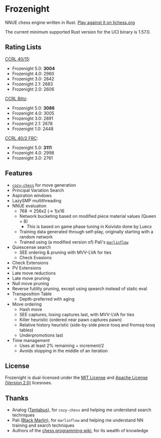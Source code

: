 # Frozenight

NNUE chess engine written in Rust. [Play against it on lichess.org][lichess]

The current minimum supported Rust version for the UCI binary is 1.57.0.

## Rating Lists

[CCRL 40/15][CCRL4040]:
- Frozenight 5.0: **3004**
- Frozenight 4.0: 2960
- Frozenight 3.0: 2842
- Frozenight 2.1: 2683
- Frozenight 2.0: 2606

[CCRL Blitz][CCRL404]:
- Frozenight 5.0: **3086**
- Frozenight 4.0: 3005
- Frozenight 3.0: 2891
- Frozenight 2.1: 2678
- Frozenight 1.0: 2448

[CCRL 40/2 FRC][CCRLFRC]:
- Frozenight 5.0: **3111**
- Frozenight 4.0: 2998
- Frozenight 3.0: 2761

## Features

- [`cozy-chess`] for move generation
- Principal Variation Search
- Aspiration windows
- LazySMP multithreading
- NNUE evaluation
  - 768 -> 256x2 (-> 1)x16
  - Network bucketing based on modified piece material values (Queen = 8)
    - This is based on game phase tuning in Koivisto done by Luecx
  - Training data generated through self-play, originally starting with a random network
  - Trained using (a modified version of) Pali's [`marlinflow`]
- Quiescense search
  - SEE ordering & pruning with MVV-LVA for ties
  - Check Evasions
- Check Extensions
- PV Extensions
- Late move reductions
- Late move pruning
- Null move pruning
- Reverse futility pruning, except using qsearch instead of static eval
- Transposition Table
  - Depth-preferred with aging
- Move ordering
  - Hash move
  - SEE captures, losing captures last, with MVV-LVA for ties
  - Killer heuristic (ordered near pawn captures pawn)
  - Relative history heuristic (side-by-side piece-tosq and fromsq-tosq tables)
  - Underpromotions last
- Time management
  - Uses at least 2% remaining + increment/2
  - Avoids stopping in the middle of an iteration

## License

Frozenight is dual-licensed under the [MIT License](LICENSE-MIT) and [Apache License (Version 2.0)](LICENSE-APACHE) licesnses.

## Thanks

- Analog ([Tantabus]), for `cozy-chess` and helping me understand search techniques
- Pali ([Black Marlin]), for `marlinflow` and helping me understand NN training and search techniques
- Authors of the [chess programming wiki], for its wealth of knowledge

[lichess]: https://lichess.org/@/FrozenightEngine
[`cozy-chess`]: https://github.com/analog-hors/cozy-chess
[`marlinflow`]: https://github.com/dsekercioglu/marlinflow
[Tantabus]: https://github.com/analog-hors/tantabus
[Black Marlin]: https://github.com/dsekercioglu/blackmarlin
[chess programming wiki]: https://www.chessprogramming.org/Main_Page
[CCRL4040]: https://ccrl.chessdom.com/ccrl/4040/cgi/engine_details.cgi?print=Details&eng=Frozenight%204.0.0%2064-bit
[CCRL404]: https://ccrl.chessdom.com/ccrl/404/cgi/engine_details.cgi?print=Details&each_game=1&eng=Frozenight%204.0.0%2064-bit
[CCRLFRC]: https://ccrl.chessdom.com/ccrl/404FRC/cgi/engine_details.cgi?print=Details&each_game=1&eng=Frozenight%204.0.0
